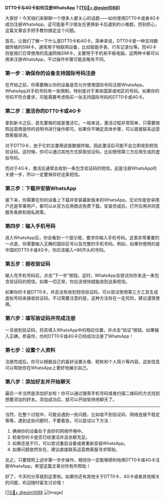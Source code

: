 **DTT0卡与4G卡如何注册WhatsApp？[[TG💪+ @esim1088](https://t.me/s/esim1088)]**

大家好！今天咱们来聊聊一个很多人都关心的话题——如何使用DTT0卡或者4G卡成功注册WhatsApp。这可能是不少朋友在更换新卡后遇到的小难题，但别担心，这篇文章会手把手教你搞定这个问题。

首先，让我们了解一下什么是DTT0卡和4G卡。简单来说，DTT0卡是一种支持数据传输的SIM卡，通常用于物联网设备，比如智能手表、行车记录仪等。而4G卡则是我们日常使用的高速网络SIM卡，主要用于手机和平板电脑。这两种卡都可以用来注册WhatsApp，不过操作步骤可能会略有不同。

### **第一步：确保你的设备支持国际号码注册**

在开始之前，你需要确认你的设备是否允许使用国际号码注册WhatsApp。WhatsApp对手机号码有一些限制，特别是对于某些国家或地区的号码。如果你的号码不符合要求，可能需要考虑购买一张支持国际号码的DTT0卡或4G卡。

### **第二步：激活你的DTT0卡或4G卡**

拿到新卡之后，首先要做的就是激活它。一般来说，激活过程非常简单，只需要按照运营商提供的说明书进行操作即可。如果你不确定具体步骤，可以直接联系运营商客服咨询。

对于DTT0卡，由于它的主要用途是数据传输，因此激活后可能不会立即收到短信验证码。这时候，你可以通过其他方式获取验证码，比如使用第三方应用生成的虚拟号码。

而对于4G卡，激活后通常会收到一条包含验证码的短信。这是注册WhatsApp的关键一步，所以一定要保存好这条短信。

### **第三步：下载并安装WhatsApp**

接下来，你需要在你的设备上下载并安装最新版本的WhatsApp。无论你是安卓用户还是苹果用户，都可以从官方应用商店免费下载。安装完成后，打开应用并同意服务条款和隐私政策。

### **第四步：输入手机号码**

进入WhatsApp后，你会看到一个提示框，要求你输入手机号码。这里非常重要的一点是，你需要输入正确的国际区号以及完整的手机号码。例如，如果你使用的是中国的DTT0卡或4G卡，你应该输入+86开头的号码。

### **第五步：接收验证码**

输入完手机号码后，点击“下一步”按钮。这时，WhatsApp会尝试向你发送一条包含验证码的短信。如果一切正常，你应该很快就能收到这条短信。

如果你的卡是DTT0卡，并且没有收到短信验证码，可以尝试使用第三方工具生成虚拟号码来接收验证码。不过需要注意的是，这种方法存在一定风险，建议谨慎使用。

### **第六步：填写验证码并完成注册**

一旦收到验证码，将其填入WhatsApp中的相应位置，并点击“验证”按钮。如果输入正确，恭喜你，你的DTT0卡或4G卡已经成功注册了WhatsApp！

### **第七步：设置个人资料**

注册完成后，你可以根据自己的喜好设置头像、昵称和个人简介等内容。这些信息可以帮助你在WhatsApp上更好地展示自己。

### **第八步：添加好友并开始聊天**

最后一步当然是添加好友啦！你可以通过搜索手机号码或者扫描二维码的方式找到想要添加的好友。添加成功后，就可以开始愉快地聊天了。

---

当然，在整个过程中，可能会遇到一些问题，比如收不到验证码、网络连接不稳定等等。遇到这些问题时，不要着急，可以尝试以下方法：

1. 确保你的设备处于良好的网络环境中。
2. 检查你的卡是否已经激活并且余额充足。
3. 如果还是不行，可以尝试重启设备或者重新安装WhatsApp。
4. 如果问题依然存在，建议直接联系运营商客服寻求帮助。

总之，只要按照上述步骤一步步操作，相信你一定能够顺利地用DTT0卡或4G卡注册WhatsApp。希望这篇文章对你有所帮助！

好了，今天的分享就到这里啦。如果你还有其他关于DTT0卡、4G卡或者其他相关的问题，欢迎随时留言讨论哦！

[[TG💪+ @esim1088](https://t.me/s/esim1088) ![Image](https://i.postimg.cc/4NQfJmqS/Snipaste-2025-05-13-00-14-12.png)]